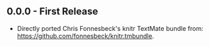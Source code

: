 ## 0.0.0 - First Release

- Directly ported Chris Fonnesbeck's knitr TextMate bundle from:
<https://github.com/fonnesbeck/knitr.tmbundle>.
